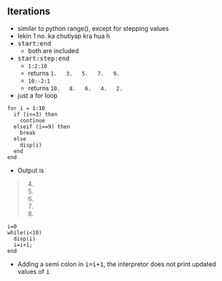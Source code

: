 ## Iterations
- similar to python range(), except for stepping values
- lekin 1 no. ka chutiyap kra hua h
- <kbd>start:end</kbd>
  - both are included
- <kbd>start:step:end</kbd>
  - `1:2:10`
  - returns `1.   3.   5.   7.   9.`
  - `10:-2:1`
  - returns `10.   8.   6.   4.   2.`
- just a for loop

```
for i = 1:10
  if (i<=3) then
    continue
  elseif (i==9) then
    break
  else
    disp(i)
  end
end
```

- Output is


> 4.
> 5.
> 6.
> 7.
> 8.

```
i=0
while(i<10)
  disp(i)
  i=i+1;
end
```

- Adding a semi colon in <kbd>i=i+1</kbd>, the interpretor does not print updated values of <kbd>i</kbd>
